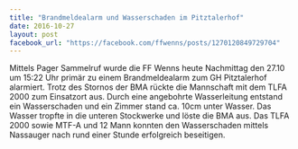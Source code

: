 ```yaml
---
title: "Brandmeldealarm und Wasserschaden im Pitztalerhof"
date: 2016-10-27
layout: post
facebook_url: "https://facebook.com/ffwenns/posts/1270120849729704"
---
```


Mittels Pager Sammelruf wurde die FF Wenns heute Nachmittag den 27.10 um 15:22 Uhr primär zu einem Brandmeldealarm zum GH Pitztalerhof alarmiert. Trotz des Stornos der BMA rückte die Mannschaft mit dem
TLFA 2000 zum Einsatzort aus. Durch eine angebohrte Wasserleitung entstand ein Wasserschaden und ein Zimmer stand ca. 10cm unter Wasser. Das Wasser tropfte in die unteren Stockwerke und löste die BMA aus. Das TLFA 2000 sowie MTF-A und 12 Mann konnten den Wasserschaden mittels Nassauger nach rund einer Stunde erfolgreich beseitigen.
